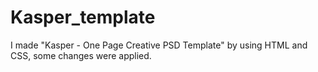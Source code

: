 # Kasper_template
I made "Kasper - One Page Creative PSD Template" by using HTML and CSS, some changes were applied. 
